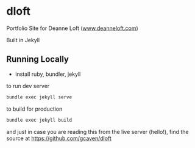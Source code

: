 # dloft
Portfolio Site for Deanne Loft (www.deanneloft.com)

Built in Jekyll

## Running Locally
* install ruby, bundler, jekyll

to run dev server
```bash
bundle exec jekyll serve
```

to build for production
```bash
bundle exec jekyll build
```

and just in case you are reading this from the live server (hello!), find the source at
https://github.com/gcaven/dloft
